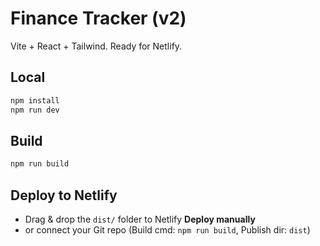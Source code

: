 # Finance Tracker (v2)
Vite + React + Tailwind. Ready for Netlify.

## Local
```bash
npm install
npm run dev
```

## Build
```bash
npm run build
```

## Deploy to Netlify
- Drag & drop the `dist/` folder to Netlify **Deploy manually**
- or connect your Git repo (Build cmd: `npm run build`, Publish dir: `dist`)
